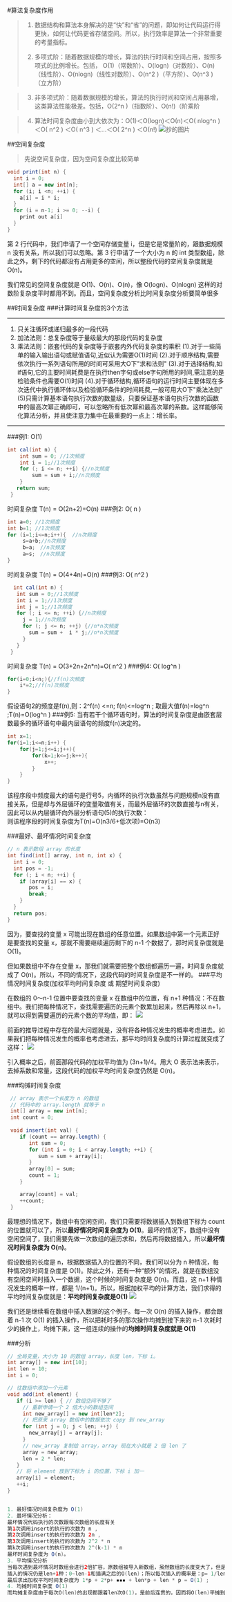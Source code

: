 #算法复杂度作用
>1. 数据结构和算法本身解决的是“快”和“省”的问题，即如何让代码运行得更快，如何让代码更省存储空间。所以，执行效率是算法一个非常重要的考量指标。
>
>2. 多项式阶：随着数据规模的增长，算法的执行时间和空间占用，按照多项式的比例增长。包括，
O(1)（常数阶）、O(logn)（对数阶）、O(n)（线性阶）、O(nlogn)（线性对数阶）、O(n^2 )（平方阶）、O(n^3 )（立方阶）

>3. 非多项式阶：随着数据规模的增长，算法的执行时间和空间占用暴增，这类算法性能极差。包括，O(2^n )（指数阶）、O(n!)（阶乘阶

>4. 算法时间复杂度由小到大依次为：Ο(1)＜Ο(logn)＜Ο(n)＜Ο( nlog^n )＜Ο( n^2 ) ＜Ο( n^3 ) ＜…＜Ο( 2^n ) ＜Ο(n!)
![抄的图片](https://i.imgur.com/SilEKWL.jpg)

##空间复杂度
>先说空间复杂度，因为空间复杂度比较简单

```java
void print(int n) {
  int i = 0;
  int[] a = new int[n];
  for (i; i <n; ++i) {
    a[i] = i * i;
  }
  for (i = n-1; i >= 0; --i) {
    print out a[i]
  }
}
```
第 2 行代码中，我们申请了一个空间存储变量 i，但是它是常量阶的，跟数据规模 n 没有关系，所以我们可以忽略。第 3 行申请了一个大小为 n 的 int 类型数组，除此之外，剩下的代码都没有占用更多的空间，所以整段代码的空间复杂度就是 O(n)。

我们常见的空间复杂度就是 O(1)、O(n)、O(n)，像 O(logn)、O(nlogn) 这样的对数阶复杂度平时都用不到。而且，空间复杂度分析比时间复杂度分析要简单很多

##时间复杂度
###计算时间复杂度的3个方法
***
1. 只关注循环或递归最多的一段代码
2. 加法法则：总复杂度等于量级最大的那段代码的复杂度
3. 乘法法则：嵌套代码的复杂度等于嵌套内外代码复杂度的乘积
(1).对于一些简单的输入输出语句或赋值语句,近似认为需要O(1)时间
(2).对于顺序结构,需要依次执行一系列语句所用的时间可采用大O下"求和法则"
(3).对于选择结构,如if语句,它的主要时间耗费是在执行then字句或else字句所用的时间,需注意的是检验条件也需要O(1)时间
(4).对于循环结构,循环语句的运行时间主要体现在多次迭代中执行循环体以及检验循环条件的时间耗费,一般可用大O下"乘法法则"
(5)只需计算基本语句执行次数的数量级，只要保证基本语句执行次数的函数中的最高次幂正确即可，可以忽略所有低次幂和最高次幂的系数。这样能够简化算法分析，并且使注意力集中在最重要的一点上：增长率。
***

###例1: O(1)
```java
int cal(int n) {
    int sum = 0; //1次频度
    int i = 1;//1次频度
    for (; i <= n; ++i) {//n次频度
        sum = sum + i;//n次频度
    }
   return sum;
 }
```
 时间复杂度 T(n) = O(2n+2)=O(n)
###例2: O( n )
```java
int a=0; //1次频度 
int b=1; //1次频度
for (i=1;i<=n;i++){  //n次频度  
     s=a+b;//n次频度  　　　　 
     b=a;　//n次频度  　　　　   
     a=s;　//n次频度  　　　　
}  
```
时间复杂度 T(n) = O(4+4n)=O(n)
###例3: O( n^2 )
```java
  int cal(int n) {
   int sum = 0;//1次频度
   int i = 1;//1次频度
   int j = 1;//1次频度
   for (; i <= n; ++i) {//n次频度
     j = 1;//n次频度
     for (; j <= n; ++j) {//n*n次频度
       sum = sum +  i * j;//n*n次频度
     }
   }
 }
```
 时间复杂度 T(n) = O(3+2n+2n*n)=O( n^2 )
###例4: O( log^n )
```java
for(i=0;i<n;){//f(n)次频度
    i*=2;//f(n)次频度
}
```
假设语句2的频度是f(n),则：2^f(n) <=n; f(n)<=log^n ; 取最大值f(n)=log^n ;T(n)=O(log^n )
###例5:
当有若干个循环语句时，算法的时间复杂度是由嵌套层数最多的循环语句中最内层语句的频度f(n)决定的。
```java
int x=1; 
for(i=1;i<=n;i++) {
    for(j=1;j<=i;j++){
        for(k=1;k<=j;k++){
            x++; 
        }
    }　　
}
```
该程序段中频度最大的语句是行号5，内循环的执行次数虽然与问题规模n没有直接关系，但是却与外层循环的变量取值有关，而最外层循环的次数直接与n有关，因此可以从内层循环向外层分析语句(5)的执行次数：  
则该程序段的时间复杂度为T(n)=O(n3/6+低次项)=O(n3)

###最好、最坏情况时间复杂度
```java
// n 表示数组 array 的长度
int find(int[] array, int n, int x) {
  int i = 0;
  int pos = -1;
  for (; i < n; ++i) {
    if (array[i] == x) {
       pos = i;
       break;
    }
  }
  return pos;
}
```
因为，要查找的变量 x 可能出现在数组的任意位置。如果数组中第一个元素正好是要查找的变量 x，那就不需要继续遍历剩下的 n-1 个数据了，那时间复杂度就是 O(1)。

但如果数组中不存在变量 x，那我们就需要把整个数组都遍历一遍，时间复杂度就成了 O(n)。所以，不同的情况下，这段代码的时间复杂度是不一样的。
###平均情况时间复杂度(加权平均时间复杂度 或 期望时间复杂度)

在数组的 0～n-1 位置中要查找的变量 x 在数组中的位置，有 n+1 种情况：不在数组中。我们把每种情况下，查找需要遍历的元素个数累加起来，然后再除以 n+1，就可以得到需要遍历的元素个数的平均值，即：
![](https://i.imgur.com/BcNIFuH.jpg)

前面的推导过程中存在的最大问题就是，没有将各种情况发生的概率考虑进去。如果我们把每种情况发生的概率也考虑进去，那平均时间复杂度的计算过程就变成了这样：
![](https://i.imgur.com/RGvYEfN.jpg)

引入概率之后，前面那段代码的加权平均值为 (3n+1)/4。用大 O 表示法来表示，去掉系数和常量，这段代码的加权平均时间复杂度仍然是 O(n)。

###均摊时间复杂度
```java
 // array 表示一个长度为 n 的数组
 // 代码中的 array.length 就等于 n
 int[] array = new int[n];
 int count = 0;
 
 void insert(int val) {
    if (count == array.length) {
       int sum = 0;
       for (int i = 0; i < array.length; ++i) {
          sum = sum + array[i];
       }
       array[0] = sum;
       count = 1;
    }

    array[count] = val;
    ++count;
 }

```
最理想的情况下，数组中有空闲空间，我们只需要将数据插入到数组下标为 count 的位置就可以了，所以**最好情况时间复杂度为 O(1)**。最坏的情况下，数组中没有空闲空间了，我们需要先做一次数组的遍历求和，然后再将数据插入，所以**最坏情况时间复杂度为 O(n)**。

假设数组的长度是 n，根据数据插入的位置的不同，我们可以分为 n 种情况，每种情况的时间复杂度是 O(1)。除此之外，还有一种“额外”的情况，就是在数组没有空闲空间时插入一个数据，这个时候的时间复杂度是 O(n)。而且，这 n+1 种情况发生的概率一样，都是 1/(n+1)。所以，根据加权平均的计算方法，我们求得的平均时间复杂度就是：**平均时间复杂度是O(1)**
![](https://i.imgur.com/zXwN83s.jpg)

我们还是继续看在数组中插入数据的这个例子。每一次 O(n) 的插入操作，都会跟着 n-1 次 O(1) 的插入操作，所以把耗时多的那次操作均摊到接下来的 n-1 次耗时少的操作上，均摊下来，这一组连续的操作的**均摊时间复杂度就是 O(1)**

###分析
```java
// 全局变量，大小为 10 的数组 array，长度 len，下标 i。
int array[] = new int[10]; 
int len = 10;
int i = 0;

// 往数组中添加一个元素
void add(int element) {
   if (i >= len) { // 数组空间不够了
     // 重新申请一个 2 倍大小的数组空间
     int new_array[] = new int[len*2];
     // 把原来 array 数组中的数据依次 copy 到 new_array
     for (int j = 0; j < len; ++j) {
       new_array[j] = array[j];
     }
     // new_array 复制给 array，array 现在大小就是 2 倍 len 了
     array = new_array;
     len = 2 * len;
   }
   // 将 element 放到下标为 i 的位置，下标 i 加一
   array[i] = element;
   ++i;
}


1. 最好情况时间复杂度为 O(1)
2. 最坏情况分析： 
最坏情况代码执行的次数跟每次数组的长度有关
第1次调用insert的执行的次数为 n ,
第2次调用insert的执行的次数为 2n ,
第3次调用insert的执行的次数为 2^2 * n 
第k次调用insert的执行的次数为 2^(k-1) * n 
最坏时间复杂度为 O(n)。
3. 平均情况分析
当每次遇到最坏情况时数组会进行2倍扩容，原数组被导入新数组，虽然数组的长度变大了，但是插入操作落在的区间的长度是一样的，分别是0~len-1, len~(2len-1),....；
插入的情况仍是len+1种：0~len-1和插满之后的O(len)；所以每次插入的概率是：p= 1/len+1，
最后求出加权平均时间复杂度为 1*p + 2*p+ ▪▪▪ + len*p + len * p = O(1) ; 
4. 均摊时间复杂度 O(1)
而均摊复杂度由于每次O(len)的出现都跟着len次O(1)，是前后连贯的，因而将O(len)平摊到前len次上，得出平摊复杂度是O(1)
```